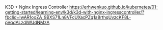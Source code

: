 K3D + Nginx Ingress Controller
https://erhwenkuo.github.io/kubernetes/01-getting-started/learning-env/k3d/k3d-with-nginx-ingresscontroller/?fbclid=IwAR1ooZA_9BXS71Ln8VFcUXacPZq1a8rthqUvzcKF8L-pVqdALzdlWUdNMzA
